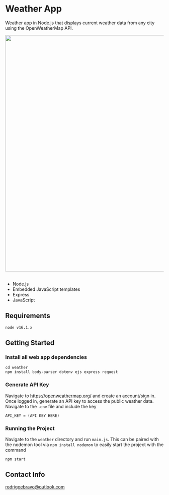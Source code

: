 # Weather App
Weather app in Node.js that displays current weather data from any city using the OpenWeatherMap API.
<div align="center">
  <img src="https://user-images.githubusercontent.com/89810908/149850177-55a81ae5-2509-4a3b-bb8a-7290ac118e21.PNG" width="750"></img>
</div>
<br>

- Node.js
- Embedded JavaScript templates
- Express
- JavaScript


## Requirements
```
node v16.1.x
```

## Getting Started
### Install all web app dependencies
```
cd weather
npm install body-parser dotenv ejs express request
```
### Generate API Key
Navigate to https://openweathermap.org/ and create an account/sign in. 
Once logged in, generate an API key to access the public weather data.
Navigate to the ``.env`` file and include the key
```
API_KEY = (API KEY HERE)
```

### Running the Project
Navigate to the `weather` directory and run `main.js`. This can be paired
with the nodemon tool via `npm install nodemon` to easily start the project with the command
```
npm start
```

## Contact Info
rodrigoebravo@outlook.com


